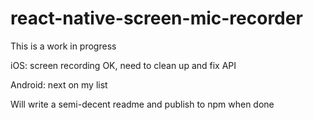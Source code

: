 # react-native-screen-mic-recorder

This is a work in progress

iOS: screen recording OK, need to clean up and fix API

Android: next on my list

Will write a semi-decent readme and publish to npm when done